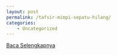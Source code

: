 ```yaml
---
layout: post
permalink: /tafsir-mimpi-sepatu-hilang/
categories:
    - Uncategorized
---
```


[Baca Selengkapnya](/09)